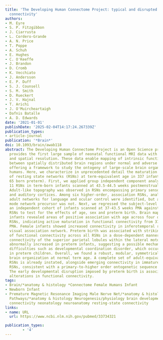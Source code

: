 ```yaml
---
title: 'The Developing Human Connectome Project: typical and disrupted perinatal functional
  connectivity'
authors:
- M. Eyre
- S. P. Fitzgibbon
- J. Ciarrusta
- L. Cordero-Grande
- A. N. Price
- T. Poppe
- A. Schuh
- E. Hughes
- C. O'Keeffe
- J. Brandon
- D. Cromb
- K. Vecchiato
- J. Andersson
- E. P. Duff
- S. J. Counsell
- S. M. Smith
- D. Rueckert
- J. V. Hajnal
- T. Arichi
- J. O'Muircheartaigh
- Dafnis Batalle
- A. D. Edwards
date: '2021-01-01'
publishDate: '2025-02-04T14:17:24.267339Z'
publication_types:
- article-journal
publication: '*Brain*'
doi: 10.1093/brain/awab118
abstract: The Developing Human Connectome Project is an Open Science project that
  provides the first large sample of neonatal functional MRI data with high temporal
  and spatial resolution. These data enable mapping of intrinsic functional connectivity
  between spatially distributed brain regions under normal and adverse perinatal circumstances,
  offering a framework to study the ontogeny of large-scale brain organization in
  humans. Here, we characterize in unprecedented detail the maturation and integrity
  of resting state networks (RSNs) at term-equivalent age in 337 infants (including
  65 born preterm). First, we applied group independent component analysis to define
  11 RSNs in term-born infants scanned at 43.5-44.5 weeks postmenstrual age (PMA).
  Adult-like topography was observed in RSNs encompassing primary sensorimotor, visual
  and auditory cortices. Among six higher-order, association RSNs, analogues of the
  adult networks for language and ocular control were identified, but a complete default
  mode network precursor was not. Next, we regressed the subject-level datasets from
  an independent cohort of infants scanned at 37-43.5 weeks PMA against the group-level
  RSNs to test for the effects of age, sex and preterm birth. Brain mapping in term-born
  infants revealed areas of positive association with age across four of six association
  RSNs, indicating active maturation in functional connectivity from 37 to 43.5 weeks
  PMA. Female infants showed increased connectivity in inferotemporal regions of the
  visual association network. Preterm birth was associated with striking impairments
  of functional connectivity across all RSNs in a dose-dependent manner; conversely,
  connectivity of the superior parietal lobules within the lateral motor network was
  abnormally increased in preterm infants, suggesting a possible mechanism for specific
  difficulties such as developmental coordination disorder, which occur frequently
  in preterm children. Overall, we found a robust, modular, symmetrical functional
  brain organization at normal term age. A complete set of adult-equivalent primary
  RSNs is already instated, alongside emerging connectivity in immature association
  RSNs, consistent with a primary-to-higher order ontogenetic sequence of brain development.
  The early developmental disruption imposed by preterm birth is associated with extensive
  alterations in functional connectivity.
tags:
- Brain/*anatomy & histology *Connectome Female Humans Infant
- Newborn Infant
- Premature Magnetic Resonance Imaging Male Nerve Net/*anatomy & histology Neural
  Pathways/*anatomy & histology Neurogenesis/physiology brain development functional
  connectivity neonatology neuroanatomy resting-state connectivity
links:
- name: URL
  url: https://www.ncbi.nlm.nih.gov/pubmed/33734321

publication_types:
        - '4'    
---
```

